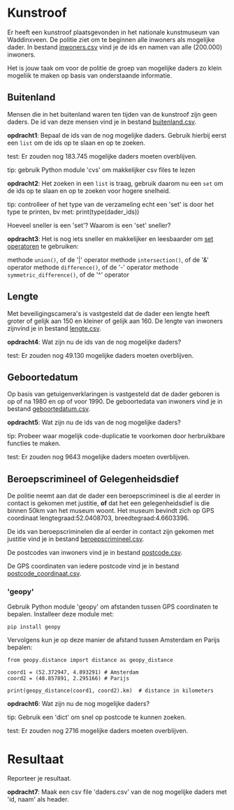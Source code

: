 # Kunstroof
Er heeft een kunstroof plaatsgevonden in het nationale kunstmuseum van
Waddinxveen.  De politie ziet om te beginnen alle inwoners als
mogelijke dader. In bestand [inwoners.csv](inwoners.csv) vind je de
ids en namen van alle (200.000) inwoners.

Het is jouw taak om voor de politie de groep van mogelijke daders zo
klein mogeliik te maken op basis van onderstaande informatie.


## Buitenland
Mensen die in het buitenland waren ten tijden van de kunstroof zijn
geen daders. De id van deze mensen vind je in bestand
[buitenland.csv](buitenland.csv).

**opdracht1**: Bepaal de ids van de nog mogelijke daders. Gebruik
hierbij eerst een `list` om de ids op te slaan en op te zoeken.

test: Er zouden nog 183.745 mogelijke daders moeten overblijven.

tip: gebruik Python module 'cvs' om makkelijker csv files te lezen

**opdracht2**: Het zoeken in een `list` is traag, gebruik daarom nu
een `set` om de ids op te slaan en op te zoeken voor hogere snelheid.

tip: controlleer of het type van de verzameling echt een 'set' is door
het type te printen, bv met: print(type(dader_ids))

Hoeveel sneller is een 'set'?
Waarom is een 'set' sneller?

**opdracht3**: Het is nog iets sneller en makkelijker en leesbaarder
om [set operatoren](https://docs.python.org/2/library/sets.html) te
gebruiken:

methode `union()`, of de '|' operator
methode `intersection()`, of de '&' operator
methode `difference()`, of de '-' operator
methode `symmetric_difference()`, of de '^' operator


## Lengte
Met beveiligingscamera's is vastgesteld dat de dader een lengte heeft
groter of gelijk aan 150 en kleiner of gelijk aan 160. De lengte van
inwoners zijnvind je in bestand [lengte.csv](lengte.csv).

**opdracht4**: Wat zijn nu de ids van de nog mogelijke daders?

test: Er zouden nog 49.130 mogelijke daders moeten overblijven.

## Geboortedatum
Op basis van getuigenverklaringen is vastgesteld dat de dader geboren
is op of na 1980 en op of voor 1990. De geboortedata van inwoners vind
je in bestand [geboortedatum.csv](geboortedatum.csv).

**opdracht5**: Wat zijn nu de ids van de nog mogelijke daders?

tip: Probeer waar mogelijk code-duplicatie te voorkomen door
herbruikbare functies te maken.

test: Er zouden nog 9643 mogelijke daders moeten overblijven.

## Beroepscrimineel of Gelegenheidsdief
De politie neemt aan dat de dader een beroepscrimineel is die al
eerder in contact is gekomen met justitie, **of** dat het een
gelegenheidsdief is die binnen 50km van het museum woont. Het museum
bevindt zich op GPS coordinaat lengtegraad:52.0408703,
breedtegraad:4.6603396.

De ids van beroepscriminelen die al eerder in contact zijn gekomen met
justitie vind je in bestand
[beroepscrimineel.csv](beroepscrimineel.csv).

De postcodes van inwoners vind je in bestand
[postcode.csv](postcode.csv).

De GPS coordinaten van iedere postcode vind je in bestand
[postcode_coordinaat.csv](postcode_coordinaat.csv).

### 'geopy'
Gebruik Python module 'geopy' om afstanden tussen GPS coordinaten te
bepalen. Installeer deze module met:

```
pip install geopy
```

Vervolgens kun je op deze manier de afstand tussen Amsterdam en Parijs
bepalen:

```
from geopy.distance import distance as geopy_distance

coord1 = (52.372947, 4.893291) # Amsterdam
coord2 = (48.857891, 2.295166) # Parijs

print(geopy_distance(coord1, coord2).km)  # distance in kilometers
```

**opdracht6**: Wat zijn nu de nog mogelijke daders?

tip: Gebruik een 'dict' om snel op postcode te kunnen zoeken.

test: Er zouden nog 2716 mogelijke daders moeten overblijven.

# Resultaat
Reporteer je resultaat.

**opdracht7**: Maak een csv file 'daders.csv' van de nog mogelijke
daders met 'id, naam' als header.
